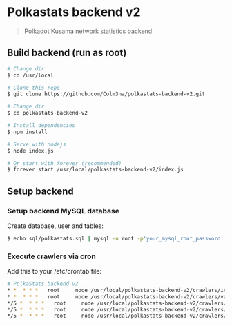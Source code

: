 # Polkastats backend v2

> Polkadot Kusama network statistics backend

## Build backend (run as root)

``` bash
# Change dir
$ cd /usr/local

# Clone this repo
$ git clone https://github.com/Colm3na/polkastats-backend-v2.git

# Change dir
$ cd polkastats-backend-v2

# Install dependencies
$ npm install

# Serve with nodejs
$ node index.js

# Or start with forever (recommended)
$ forever start /usr/local/polkastats-backend-v2/index.js
```

## Setup backend

### Setup backend MySQL database

Create database, user and tables:

``` bash
$ echo sql/polkastats.sql | mysql -u root -p'your_mysql_root_password'
```

### Execute crawlers via cron

Add this to your /etc/crontab file:

``` bash
# PolkaStats backend v2
* *  * * *   root     node /usr/local/polkastats-backend-v2/crawlers/intention.js
* *  * * *   root     node /usr/local/polkastats-backend-v2/crawlers/validator.js
*/5 *  * * *   root     node /usr/local/polkastats-backend-v2/crawlers/intention_bonded.js
*/5 *  * * *   root     node /usr/local/polkastats-backend-v2/crawlers/validator_bonded.js
*/5 *  * * *   root     node /usr/local/polkastats-backend-v2/crawlers/system.js
```


